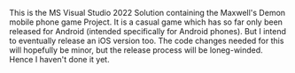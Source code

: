 This is the MS Visual Studio 2022 Solution containing the Maxwell's Demon mobile phone game Project. It is a casual game which has so far only been released for Android (intended specifically for Android phones). But I intend to eventually release an iOS version too. The code changes needed for this will hopefully be minor, but the release process will be loneg-winded. Hence I haven't done it yet.
